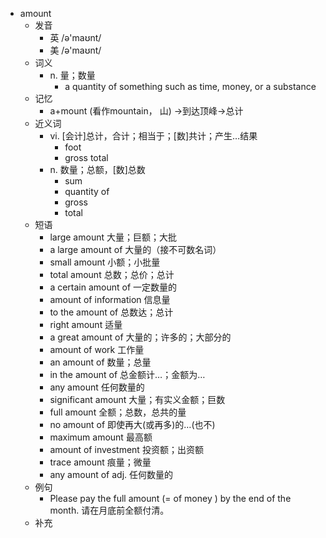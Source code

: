 - amount
  - 发音
    - 英 /ə'maʊnt/
    - 美 /ə'maʊnt/
  - 词义
    - n. 量；数量
      - a quantity of something such as time, money, or a substance
  - 记忆
    - a+mount (看作mountain， 山) →到达顶峰→总计
  - 近义词
    - vi. [会计]总计，合计；相当于；[数]共计；产生…结果
      - foot
      - gross total
    - n. 数量；总额，[数]总数
      - sum
      - quantity of
      - gross
      - total
  - 短语
    - large amount 大量；巨额；大批
    - a large amount of 大量的（接不可数名词）
    - small amount 小额；小批量
    - total amount 总数；总价；总计
    - a certain amount of 一定数量的
    - amount of information 信息量
    - to the amount of 总数达；总计
    - right amount 适量
    - a great amount of 大量的；许多的；大部分的
    - amount of work 工作量
    - an amount of 数量；总量
    - in the amount of 总金额计…；金额为…
    - any amount 任何数量的
    - significant amount 大量；有实义金额；巨数
    - full amount 全额；总数，总共的量
    - no amount of 即使再大(或再多)的…(也不)
    - maximum amount 最高额
    - amount of investment 投资额；出资额
    - trace amount 痕量；微量
    - any amount of adj. 任何数量的
  - 例句
    - Please pay the full amount (=  of money  ) by the end of the month. 请在月底前全额付清。
  - 补充